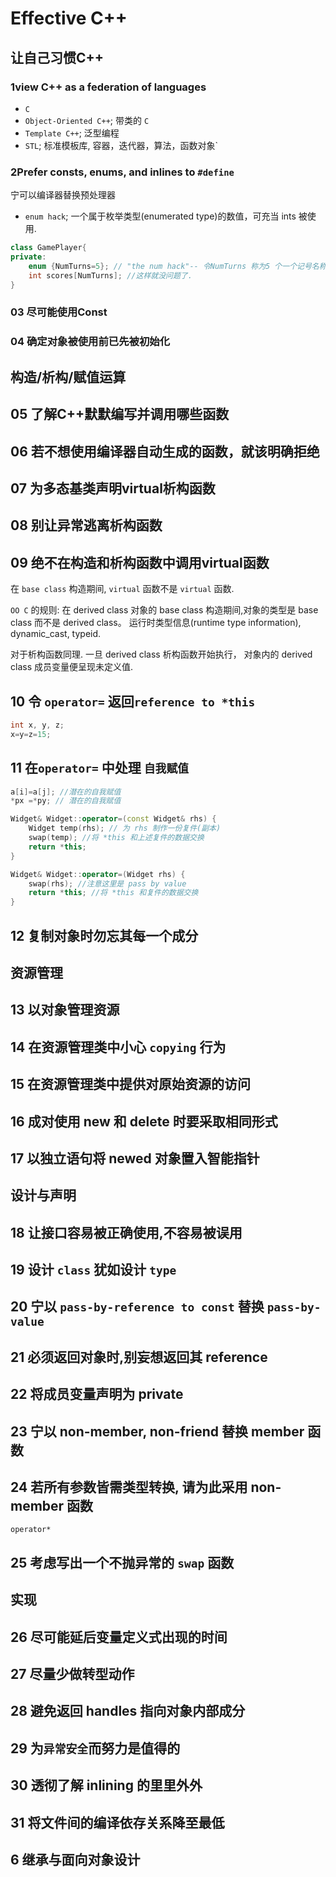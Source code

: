 # Effective C++

## 让自己习惯C++

### 1view C++ as a federation of languages

+ `C`
+ `Object-Oriented C++`; 带类的 `C`
+ `Template C++`; 泛型编程
+ `STL`; 标准模板库, 容器，迭代器，算法，函数对象`

### 2Prefer consts, enums, and inlines to `#define`

宁可以编译器替换预处理器

+ `enum hack`; 一个属于枚举类型(enumerated type)的数值，可充当 ints 被使用.

```cpp
class GamePlayer{
private:
    enum {NumTurns=5}; // "the num hack"-- 令NumTurns 称为5 个一个记号名称
    int scores[NumTurns]; //这样就没问题了.
}
```

### 03 尽可能使用Const

### 04 确定对象被使用前已先被初始化

## 构造/析构/赋值运算

## 05 了解C++默默编写并调用哪些函数

## 06 若不想使用编译器自动生成的函数，就该明确拒绝

## 07 为多态基类声明virtual析构函数

## 08 别让异常逃离析构函数

## 09 绝不在构造和析构函数中调用virtual函数

在 `base class` 构造期间, `virtual` 函数不是 `virtual` 函数.

`OO C` 的规则:
在 derived class 对象的 base class 构造期间,对象的类型是 base class 而不是 derived class。
运行时类型信息(runtime type information), dynamic_cast, typeid.

对于析构函数同理. 一旦 derived class 析构函数开始执行，
对象内的 derived class 成员变量便呈现未定义值.

## 10 令 `operator=` 返回`reference to *this`

```cpp
int x, y, z;
x=y=z=15;
```

## 11 在`operator=` 中处理 `自我赋值`

```cpp
a[i]=a[j]; //潜在的自我赋值
*px =*py; // 潜在的自我赋值
```

```cpp
Widget& Widget::operator=(const Widget& rhs) {
    Widget temp(rhs); // 为 rhs 制作一份复件(副本)
    swap(temp); //将 *this 和上述复件的数据交换
    return *this;
}
```

```cpp
Widget& Widget::operator=(Widget rhs) {
    swap(rhs); //注意这里是 pass by value
    return *this; //将 *this 和复件的数据交换
}
```

## 12 复制对象时勿忘其每一个成分

## 资源管理

## 13 以对象管理资源

## 14 在资源管理类中小心 `copying` 行为

## 15 在资源管理类中提供对原始资源的访问

## 16 成对使用 new 和 delete 时要采取相同形式

## 17 以独立语句将 newed 对象置入智能指针

## 设计与声明

## 18 让接口容易被正确使用,不容易被误用

## 19 设计 `class` 犹如设计 `type`

## 20 宁以 `pass-by-reference to const` 替换 `pass-by-value`

## 21 必须返回对象时,别妄想返回其 reference

## 22 将成员变量声明为 private

## 23 宁以 non-member, non-friend 替换 member 函数

## 24 若所有参数皆需类型转换, 请为此采用 non-member 函数

`operator*`

## 25 考虑写出一个不抛异常的 `swap` 函数

## 实现

## 26 尽可能延后变量定义式出现的时间

## 27 尽量少做转型动作

## 28 避免返回 handles 指向对象内部成分

## 29 为`异常安全`而努力是值得的

## 30 透彻了解 inlining 的里里外外

## 31 将文件间的编译依存关系降至最低

## 6 继承与面向对象设计
